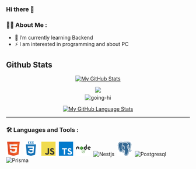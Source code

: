 ### Hi there 👋

<!--[![Typing SVG](https://readme-typing-svg.demolab.com?font=Fira+Code&weight=500&size=26&pause=1000&color=DC359B&width=435&lines=I+am+a+backend+developer;And+i+am+a+student(lol);y.o+17)](https://git.io/typing-svg)

-->

### :woman_technologist: About Me :

- 🌱 I’m currently learning Backend
- ⚡ I am interested in programming and about PC

## Github Stats  
<div align="center">
  
   [![My GitHub Stats](https://github-readme-stats.vercel.app/api/?username=going-hi&count_private=true&theme=tokyonight&showicons=true)]()
   
  <img src="http://github-profile-summary-cards.vercel.app/api/cards/profile-details?username=going-hi&theme=transparent" />
</div> 
<div align="center">
  <img align="center" src="https://github-readme-streak-stats.herokuapp.com/?user=going-hi&theme=transparent&hide_border=true&currStreakNum=FF8C00&fire=FF8C00&ring=FF8C00&currStreakLabel=FF8C00" alt="going-hi" />
</div> 

<div align="center">
  
  [![My GitHub Language Stats](https://github-readme-stats.vercel.app/api/top-langs/?username=going-hi&langs_count=5&theme=tokyonight)]()

</div> 




<!-- 
<p align="center">
  <span>🌱 I’m currently learning Nest.js</span>
  <br>
  <span>🌱 I’m currently learning Nest.js</span>
  <br>
  <span>🌱 I’m currently learning Nest.js</span>
</p>
 -->
---

### :hammer_and_wrench: Languages and Tools :
<div>
  <img src="https://github.com/devicons/devicon/blob/master/icons/html5/html5-original.svg" title="HTML5" alt="HTML" width="40" height="40"/>&nbsp;
  <img src="https://github.com/devicons/devicon/blob/master/icons/css3/css3-plain-wordmark.svg"  title="CSS3"
 alt="CSS" width="40" height="40"/>&nbsp;
  <img src="https://github.com/devicons/devicon/blob/master/icons/javascript/javascript-original.svg" title="JavaScript" alt="JavaScript" width="40" height="40"/>&nbsp;
  <img src="https://github.com/devicons/devicon/blob/master/icons/typescript/typescript-plain.svg" title="TypeScript" alt="TypeScript" width="40" height="40"/>&nbsp;
  <img src="https://github.com/devicons/devicon/blob/master/icons/nodejs/nodejs-original-wordmark.svg" title="NodeJS" alt="NodeJS" width="40" height="40"/>&nbsp;
  <img src="https://profilinator.rishav.dev/skills-assets/nestjs.svg" title="NodeJS" alt="Nestjs" width="40" height="40"/>&nbsp;
  <img src="https://github.com/devicons/devicon/blob/master/icons/postgresql/postgresql-plain.svg" title="Postgresql" alt="Postgresql" width="40" height="40"/>&nbsp;
  <img src="https://profilinator.rishav.dev/skills-assets/mongodb-original-wordmark.svg" title="MongoDB" alt="Postgresql" width="40" height="40"/>&nbsp;
  <img src="https://profilinator.rishav.dev/skills-assets/prisma.png" title="MongoDB" alt="Prisma" width="40" height="40"/>&nbsp;
</div>
